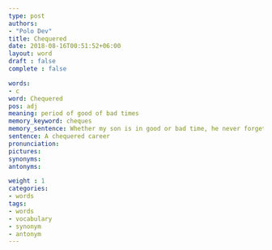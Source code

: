 ```yaml
---
type: post
authors:
- "Polo Dev"
title: Chequered
date: 2018-08-16T00:51:52+06:00
layout: word
draft : false
complete : false

words:
- c
word: Chequered
pos: adj
meaning: period of good of bad times
memory_keyword: cheques
memory_sentence: Whether my son is in good or bad time, he never forgets to send me cheques said the old lady.
sentence: A chequered career
pronunciation:
pictures:
synonyms:
antonyms:

weight : 1
categories:
- words
tags:
- words
- vocabulary
- synonym
- antonym
---
```

